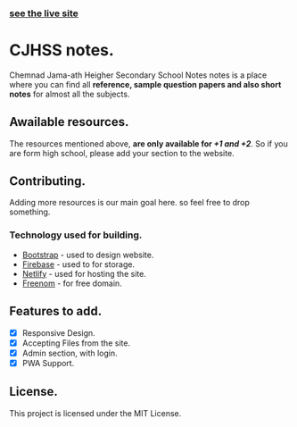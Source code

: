 ### [see the live site](https://notesforcj.netlify.app/)
# CJHSS notes.

Chemnad Jama-ath Heigher Secondary School Notes notes is a place where you can find all **reference, sample question papers and also short notes** for almost all the subjects.

## Awailable resources.

The resources mentioned above, **are only available for _+1 and +2_**. So if you are form high school, please add your section to the website.

## Contributing.

Adding more resources is our main goal here. so feel free to drop something.

### Technology used for building.

- [Bootstrap](https://bootstrap.com/) - used to design website.
- [Firebase](https://firebase.com/) - used to for storage.
- [Netlify](https://netlify.com/) - used for hosting the site.
- [Freenom](https://freenom.com/) - for free domain.

## Features to add.

- [x] Responsive Design.
- [x] Accepting Files from the site.
- [x] Admin section, with login.
- [x] PWA Support.

## License.

This project is licensed under the MIT License.
